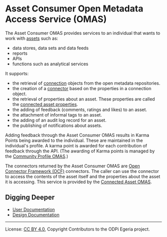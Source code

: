 <!-- SPDX-License-Identifier: CC-BY-4.0 -->
<!-- Copyright Contributors to the ODPi Egeria project. -->

# Asset Consumer Open Metadata Access Service (OMAS)

The Asset Consumer OMAS provides services to an individual that wants to work
with [assets](../docs/concepts/assets) such as:

* data stores, data sets and data feeds
* reports
* APIs
* functions such as analytical services

It supports:

* the retrieval of [connection](../../frameworks/open-connector-framework/docs/concepts/connection.md)
  objects from the open metadata repositories.
* the creation of a [connector](../../frameworks/open-connector-framework/docs/concepts/connector.md)
based on the properties in a connection object.
* the retrieval of properties about an asset.  These properties are called the
  [connected asset properties](../../frameworks/open-connector-framework/docs/concepts/connected-asset-properties.md).
* the adding of feedback (comments, ratings and likes) to an asset.
* the attachment of informal tags to an asset.
* the adding of an audit log record for an asset.
* the publishing of notifications about assets.

Adding feedback through the Asset Consumer OMAS results in Karma Points being awarded
to the individual.  These are maintained in the individual's profile.
A karma point is awarded for each contribution of feedback
through the API. (The awarding of Karma points is managed by the
[Community Profile OMAS](../community-profile).)

The connectors returned by the Asset Consumer OMAS are [Open Connector
Framework (OCF)](../../frameworks/open-connector-framework) connectors.
The caller can use the connector to access
the contents of the asset itself and the properties about the
asset it is accessing.   This service is provided by the
[Connected Asset OMAS](../connected-asset).

## Digging Deeper

* [User Documentation](docs/user)
* [Design Documentation](docs/design)


----
License: [CC BY 4.0](https://creativecommons.org/licenses/by/4.0/),
Copyright Contributors to the ODPi Egeria project.

